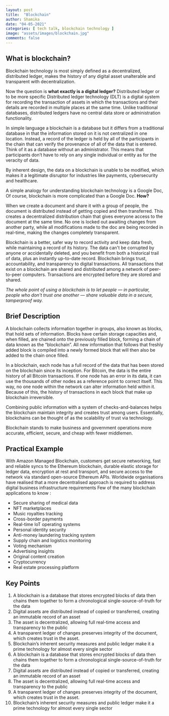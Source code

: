 ```yaml
---
layout: post
title:  "Blockchain"
author: Shamika
date: "04-05-2021"
categories: [ tech talk, blockchain technology ]
image: "assets/images/blockchain.jpg"
comments: false
---
```

## What is blockchain?

Blockchain technology is most simply defined as a decentralized, distributed ledger,  makes the history of any digital asset unalterable and transparent with decentralization.

Now the question is **what exactly is a digital ledger?**
Distributed ledger or to be more specific Distributed ledger technology (DLT) is a digital system for recording the transaction of assets in which the transactions and their details are recorded in multiple places at the same time. Unlike traditional databases, distributed ledgers have no central data store or administration functionality.

In simple language a blockchain is a database but it differs from a traditional database in that the information stored on it is not centralized in one location. Instead, a record of the ledger is held by all of the participants in the chain that can verify the provenance of all of the data that is entered. Think of it as a database without an administrator. This means that participants don’t have to rely on any single individual or entity as for the veracity of data.

By inherent design, the data on a blockchain is unable to be modified, which makes it a legitimate disruptor for industries like payments, cybersecurity and healthcare.

A simple analogy for understanding blockchain technology is a Google Doc, Of course, blockchain is more complicated than a Google Doc. **How?**

When we create a document and share it with a group of people, the document is distributed instead of getting copied and then transferred. This creates a decentralized distribution chain that gives everyone access to the document at the same time. No one is locked out awaiting changes from another party, while all modifications made to the doc are being recorded in real-time, making the changes completely transparent.

Blockchain is a better, safer way to record activity and keep data fresh, while maintaining a record of its history. The data can't be corrupted by anyone or accidentally deleted, and you benefit from both a historical trail of data, plus an instantly up-to-date record.
Blockchain brings trust, accountability, and transparency to digital transactions. All transactions that exist on a blockchain are shared and distributed among a network of peer-to-peer computers. Transactions are encrypted before they are stored and shared.

_The whole point of using a blockchain is to let people — in particular, people who don't trust one another — share valuable data in a secure, tamperproof way._

## Brief Description

A blockchain collects information together in groups, also known as blocks, that hold sets of information. Blocks have certain storage capacities and, when filled, are chained onto the previously filled block, forming a chain of data known as the “blockchain”. All new information that follows that freshly added block is compiled into a newly formed block that will then also be added to the chain once filled.

In a blockchain, each node has a full record of the data that has been stored on the blockchain since its inception. For Bitcoin, the data is the entire history of all Bitcoin transactions. If one node has an error in its data, it can use the thousands of other nodes as a reference point to correct itself. This way, no one node within the network can alter information held within it. Because of this, the history of transactions in each block that make up blockchain irreversible.

Combining public information with a system of checks-and-balances helps the blockchain maintain integrity and creates trust among users. Essentially, blockchains can be thought of as the scalability of trust via technology.

 Blockchain stands to make business and government operations more accurate, efficient, secure, and cheap with fewer middlemen.

## Practical Example

With Amazon Managed Blockchain, customers get secure networking, fast and reliable syncs to the Ethereum blockchain, durable elastic storage for ledger data, encryption at rest and transport, and secure access to the network via standard open-source Ethereum APIs.
Worldwide organisations have realised that a more decentralised approach is required to address digital business infrastructure requirements
Few of the many blockchain applications to know :

* Secure sharing of medical data
* NFT marketplaces
* Music royalties tracking
* Cross-border payments
* Real-time IoT operating systems
* Personal identity security
* Anti-money laundering tracking system
* Supply chain and logistics monitoring
* Voting mechanism
* Advertising insights
* Original content creation
* Cryptocurrency
* Real estate processing platform

## Key Points

1. A blockchain is a database that stores encrypted blocks of data then chains them together to form a chronological single-source-of-truth for the data
2. Digital assets are distributed instead of copied or transferred, creating an immutable record of an asset
3. The asset is decentralized, allowing full real-time access and transparency to the public
4. A transparent ledger of changes preserves integrity of the document, which creates trust in the asset.
5. Blockchain’s inherent security measures and public ledger make it a prime technology for almost every single sector
6. A blockchain is a database that stores encrypted blocks of data then chains them together to form a chronological single-source-of-truth for the data
7. Digital assets are distributed instead of copied or transferred, creating an immutable record of an asset
8. The asset is decentralized, allowing full real-time access and transparency to the public
9. A transparent ledger of changes preserves integrity of the document, which creates trust in the asset.
10. Blockchain’s inherent security measures and public ledger make it a prime technology for almost every single sector
